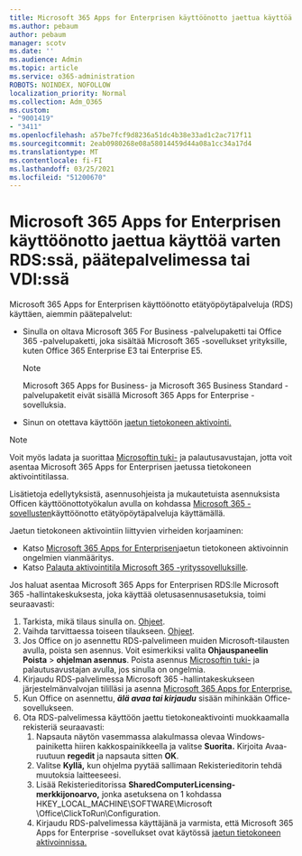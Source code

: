 ```yaml
---
title: Microsoft 365 Apps for Enterprisen käyttöönotto jaettua käyttöä varten RDS:ssä, päätepalvelimessa tai VDI:ssä
ms.author: pebaum
author: pebaum
manager: scotv
ms.date: ''
ms.audience: Admin
ms.topic: article
ms.service: o365-administration
ROBOTS: NOINDEX, NOFOLLOW
localization_priority: Normal
ms.collection: Adm_O365
ms.custom:
- "9001419"
- "3411"
ms.openlocfilehash: a57be7fcf9d8236a51dc4b38e33ad1c2ac717f11
ms.sourcegitcommit: 2eab0980268e08a58014459d44a08a1cc34a17d4
ms.translationtype: MT
ms.contentlocale: fi-FI
ms.lasthandoff: 03/25/2021
ms.locfileid: "51200670"
---
```

# <a name="deploying-microsoft-365-apps-for-enterprise-for-shared-use-on-rds-terminal-server-or-vdi"></a>Microsoft 365 Apps for Enterprisen käyttöönotto jaettua käyttöä varten RDS:ssä, päätepalvelimessa tai VDI:ssä

Microsoft 365 Apps for Enterprisen käyttöönotto etätyöpöytäpalveluja (RDS) käyttäen, aiemmin päätepalvelut:

- Sinulla on oltava Microsoft 365 For Business -palvelupaketti tai Office 365 -palvelupaketti, joka sisältää Microsoft 365 -sovellukset yrityksille, kuten Office 365 Enterprise E3 tai Enterprise E5.
   > [!NOTE]
   > Microsoft 365 Apps for Business- ja Microsoft 365 Business Standard -palvelupaketit eivät sisällä Microsoft 365 Apps for Enterprise -sovelluksia.
- Sinun on otettava käyttöön [jaetun tietokoneen aktivointi.](https://docs.microsoft.com/DeployOffice/overview-shared-computer-activation)

> [!NOTE]
> Voit myös ladata ja suorittaa [Microsoftin tuki-](https://aka.ms/SaRA_OfficeSCA_M365Portal) ja palautusavustajan, jotta voit asentaa Microsoft 365 Apps for Enterprisen jaetussa tietokoneen aktivointitilassa.

Lisätietoja edellytyksistä, asennusohjeista ja mukautetuista asennuksista Officen käyttöönottotyökalun avulla on kohdassa [Microsoft 365 -sovellusten](https://docs.microsoft.com/DeployOffice/deploy-microsoft-365-apps-remote-desktop-services)käyttöönotto etätyöpöytäpalveluja käyttämällä.

Jaetun tietokoneen aktivointiin liittyvien virheiden korjaaminen:

- Katso [Microsoft 365 Apps for Enterprisen](https://docs.microsoft.com/DeployOffice/troubleshoot-shared-computer-activation)jaetun tietokoneen aktivoinnin ongelmien vianmääritys.
- Katso [Palauta aktivointitila Microsoft 365 -yrityssovelluksille](https://go.microsoft.com/fwlink/?linkid=2109218).

Jos haluat asentaa Microsoft 365 Apps for Enterprisen RDS:lle Microsoft 365 -hallintakeskuksesta, joka käyttää oletusasennusasetuksia, toimi seuraavasti:

1. Tarkista, mikä tilaus sinulla on. [Ohjeet](https://docs.microsoft.com/microsoft-365/admin/admin-overview/what-subscription-do-i-have).
2. Vaihda tarvittaessa toiseen tilaukseen. [Ohjeet](https://docs.microsoft.com/microsoft-365/commerce/subscriptions/switch-to-a-different-plan).
3. Jos Office on jo asennettu RDS-palvelimeen muiden Microsoft-tilausten avulla, poista sen asennus. Voit esimerkiksi valita **Ohjauspaneelin Poista**  >  **ohjelman asennus**. Poista asennus [Microsoftin tuki-](https://aka.ms/SARA-OfficeUninstall-Alchemy) ja palautusavustajan avulla, jos sinulla on ongelmia.
4. Kirjaudu RDS-palvelimessa Microsoft 365 -hallintakeskukseen järjestelmänvalvojan tililläsi ja asenna [Microsoft 365 Apps for Enterprise.](https://portal.office.com/OLS/MySoftware.aspx)
5. Kun Office on asennettu, ***älä avaa tai kirjaudu*** sisään mihinkään Office-sovellukseen.
6. Ota RDS-palvelimessa käyttöön jaettu tietokoneaktivointi muokkaamalla rekisteriä seuraavasti:
   1. Napsauta näytön vasemmassa alakulmassa olevaa Windows-painiketta hiiren kakkospainikkeella ja valitse **Suorita.** Kirjoita Avaa-ruutuun **regedit** ja napsauta sitten **OK**.
   2. Valitse **Kyllä,** kun ohjelma pyytää sallimaan Rekisterieditorin tehdä muutoksia laitteeseesi.
   3. Lisää Rekisterieditorissa **SharedComputerLicensing-merkkijonoarvo,** jonka asetuksena on 1 kohdassa HKEY_LOCAL_MACHINE\SOFTWARE\Microsoft \Office\ClickToRun\Configuration.
   4. Kirjaudu RDS-palvelimessa käyttäjänä ja varmista, että Microsoft 365 Apps for Enterprise -sovellukset ovat käytössä  [jaetun tietokoneen aktivoinnissa.](https://docs.microsoft.com/DeployOffice/troubleshoot-shared-computer-activation#verify-that-activation-for-microsoft-365-apps-succeeded)
